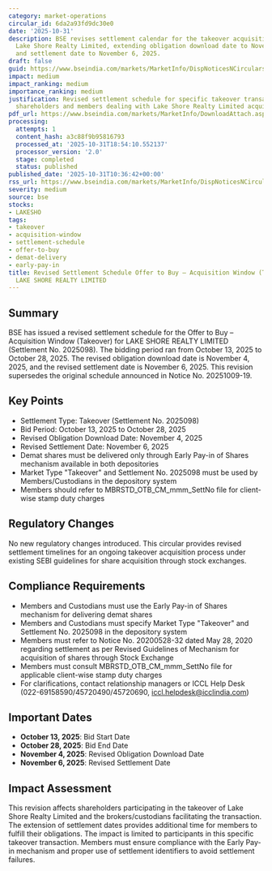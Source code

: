 ```yaml
---
category: market-operations
circular_id: 6da2a93fd9dc30e0
date: '2025-10-31'
description: BSE revises settlement calendar for the takeover acquisition window of
  Lake Shore Realty Limited, extending obligation download date to November 4, 2025
  and settlement date to November 6, 2025.
draft: false
guid: https://www.bseindia.com/markets/MarketInfo/DispNoticesNCirculars.aspx?Noticeid={0C7A8CCD-E6AA-4247-9AFF-87719AD394F5}&noticeno=20251031-8&dt=10/31/2025&icount=8&totcount=66&flag=0
impact: medium
impact_ranking: medium
importance_ranking: medium
justification: Revised settlement schedule for specific takeover transaction affecting
  shareholders and members dealing with Lake Shore Realty Limited acquisition
pdf_url: https://www.bseindia.com/markets/MarketInfo/DownloadAttach.aspx?id=20251031-8&attachedId=
processing:
  attempts: 1
  content_hash: a3c88f9b95816793
  processed_at: '2025-10-31T18:54:10.552137'
  processor_version: '2.0'
  stage: completed
  status: published
published_date: '2025-10-31T10:36:42+00:00'
rss_url: https://www.bseindia.com/markets/MarketInfo/DispNoticesNCirculars.aspx?Noticeid={0C7A8CCD-E6AA-4247-9AFF-87719AD394F5}&noticeno=20251031-8&dt=10/31/2025&icount=8&totcount=66&flag=0
severity: medium
source: bse
stocks:
- LAKESHO
tags:
- takeover
- acquisition-window
- settlement-schedule
- offer-to-buy
- demat-delivery
- early-pay-in
title: Revised Settlement Schedule Offer to Buy – Acquisition Window (Takeover) for
  LAKE SHORE REALTY LIMITED
---
```


## Summary

BSE has issued a revised settlement schedule for the Offer to Buy – Acquisition Window (Takeover) for LAKE SHORE REALTY LIMITED (Settlement No. 2025098). The bidding period ran from October 13, 2025 to October 28, 2025. The revised obligation download date is November 4, 2025, and the revised settlement date is November 6, 2025. This revision supersedes the original schedule announced in Notice No. 20251009-19.

## Key Points

- Settlement Type: Takeover (Settlement No. 2025098)
- Bid Period: October 13, 2025 to October 28, 2025
- Revised Obligation Download Date: November 4, 2025
- Revised Settlement Date: November 6, 2025
- Demat shares must be delivered only through Early Pay-in of Shares mechanism available in both depositories
- Market Type "Takeover" and Settlement No. 2025098 must be used by Members/Custodians in the depository system
- Members should refer to MBRSTD_OTB_CM_mmm_SettNo file for client-wise stamp duty charges

## Regulatory Changes

No new regulatory changes introduced. This circular provides revised settlement timelines for an ongoing takeover acquisition process under existing SEBI guidelines for share acquisition through stock exchanges.

## Compliance Requirements

- Members and Custodians must use the Early Pay-in of Shares mechanism for delivering demat shares
- Members and Custodians must specify Market Type "Takeover" and Settlement No. 2025098 in the depository system
- Members must refer to Notice No. 20200528-32 dated May 28, 2020 regarding settlement as per Revised Guidelines of Mechanism for acquisition of shares through Stock Exchange
- Members must consult MBRSTD_OTB_CM_mmm_SettNo file for applicable client-wise stamp duty charges
- For clarifications, contact relationship managers or ICCL Help Desk (022-69158590/45720490/45720690, iccl.helpdesk@icclindia.com)

## Important Dates

- **October 13, 2025**: Bid Start Date
- **October 28, 2025**: Bid End Date
- **November 4, 2025**: Revised Obligation Download Date
- **November 6, 2025**: Revised Settlement Date

## Impact Assessment

This revision affects shareholders participating in the takeover of Lake Shore Realty Limited and the brokers/custodians facilitating the transaction. The extension of settlement dates provides additional time for members to fulfill their obligations. The impact is limited to participants in this specific takeover transaction. Members must ensure compliance with the Early Pay-in mechanism and proper use of settlement identifiers to avoid settlement failures.